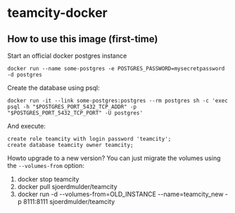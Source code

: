 teamcity-docker
===============

How to use this image (first-time)
---------------

Start an official docker postgres instance
```
docker run --name some-postgres -e POSTGRES_PASSWORD=mysecretpassword -d postgres
```

Create the database using psql:
```
docker run -it --link some-postgres:postgres --rm postgres sh -c 'exec psql -h "$POSTGRES_PORT_5432_TCP_ADDR" -p "$POSTGRES_PORT_5432_TCP_PORT" -U postgres'
```
And execute:
```
create role teamcity with login password 'teamcity';
create database teamcity owner teamcity;
```



Howto upgrade to a new version? You can just migrate the volumes using the `--volumes-from` option:

1. docker stop teamcity
2. docker pull sjoerdmulder/teamcity
3. docker run -d --volumes-from=OLD_INSTANCE --name=teamcity_new -p 8111:8111 sjoerdmulder/teamcity
